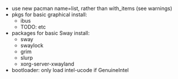   * use new pacman name=list, rather than with_items (see warnings)
  * pkgs for basic graphical install:
    * ibus
    * TODO: etc
  * packages for basic Sway install:
    * sway
    * swaylock
    * grim
    * slurp
    * xorg-server-xwayland
  * bootloader: only load intel-ucode if GenuineIntel
